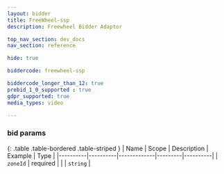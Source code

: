 ```yaml
---
layout: bidder
title: FreeWheel-ssp
description: Freewheel Bidder Adaptor

top_nav_section: dev_docs
nav_section: reference

hide: true

biddercode: freewheel-ssp

biddercode_longer_than_12: true
prebid_1_0_supported : true
gdpr_supported: true
media_types: video

---
```


### bid params

{: .table .table-bordered .table-striped }
| Name     | Scope    | Description | Example | Type     |
|----------|----------|-------------|---------|----------|
| `zoneId` | required |             |         | `string` |
